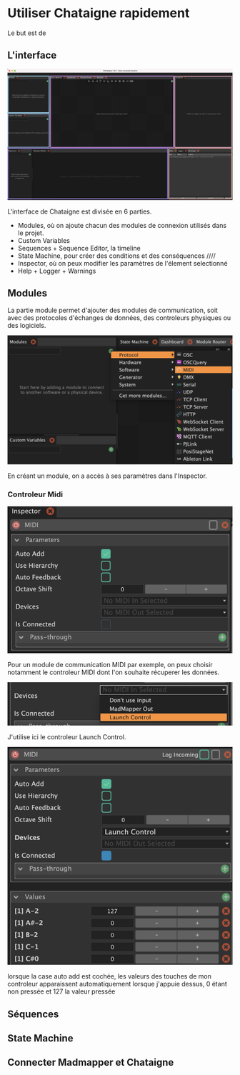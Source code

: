 # Utiliser Chataigne rapidement

Le but est de 

## L'interface

![Screenshot de l'interface de Chataigne](./images/screen1.png)

L'interface de Chataigne est divisée en 6 parties.
 - Modules, où on ajoute chacun des modules de connexion utilisés dans le projet.
 - Custom Variables
 - Sequences + Sequence Editor, la timeline
 - State Machine, pour créer des conditions et des conséquences ////
 - Inspector, où on peux modifier les paramètres de l'élement selectionné
 - Help + Logger + Warnings

## Modules

La partie module permet d'ajouter des modules de communication, soit avec des protocoles d'échanges de données, des controleurs physiques ou des logiciels.

![Screenshot de la création d'un module MIDI](./images/screen3.png)

En créant un module, on a accès à ses paramètres dans l'Inspector.

### Controleur Midi

![Screenshot de la création des paramètres du module MIDI](./images/screen4.png)

Pour un module de communication MIDI par exemple, on peux choisir notamment le controleur MIDI dont l'on souhaite récuperer les données.

![Screenshot de la création de la conneixon en MIDI](./images/screen5.png)

J'utilise ici le controleur Launch Control.

![Screenshot de la création de la conneixon en MIDI](./images/screen6.png)

lorsque la case auto add est cochée, les valeurs des touches de mon controleur apparaissent automatiquement lorsque j'appuie dessus, 0 étant non pressée et 127 la valeur pressée

## Séquences


## State Machine


## Connecter Madmapper et Chataigne


